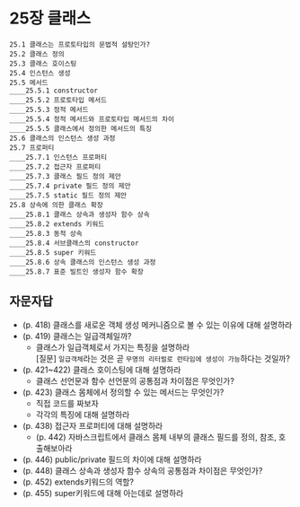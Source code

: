# 25장 클래스

```
25.1 클래스는 프로토타입의 문법적 설탕인가?
25.2 클래스 정의
25.3 클래스 호이스팅
25.4 인스턴스 생성
25.5 메서드
____25.5.1 constructor
____25.5.2 프로토타입 메서드
____25.5.3 정적 메서드
____25.5.4 정적 메서드와 프로토타입 메서드의 차이
____25.5.5 클래스에서 정의한 메서드의 특징
25.6 클래스의 인스턴스 생성 과정
25.7 프로퍼티
____25.7.1 인스턴스 프로퍼티
____25.7.2 접근자 프로퍼티
____25.7.3 클래스 필드 정의 제안
____25.7.4 private 필드 정의 제안
____25.7.5 static 필드 정의 제안
25.8 상속에 의한 클래스 확장
____25.8.1 클래스 상속과 생성자 함수 상속
____25.8.2 extends 키워드
____25.8.3 동적 상속
____25.8.4 서브클래스의 constructor
____25.8.5 super 키워드
____25.8.6 상속 클래스의 인스턴스 생성 과정
____25.8.7 표준 빌트인 생성자 함수 확장
```

## 자문자답

- (p. 418) 클래스를 새로운 객체 생성 메커니즘으로 볼 수 있는 이유에 대해 설명하라
- (p. 419) 클래스는 일급객체일까?
  - 클래스가 일급객체로서 가지는 특징을 설명하라
    <br/>
    [질문] `일급객체`라는 것은 곧 `무명의 리터럴로 런타임에 생성이 가능`하다는 것일까?
- (p. 421~422) 클래스 호이스팅에 대해 설명하라
  - 클래스 선언문과 함수 선언문의 공통점과 차이점은 무엇인가?
- (p. 423) 클래스 몸체에서 정의할 수 있는 메서드는 무엇인가?
  - 직접 코드를 짜보자
  - 각각의 특징에 대해 설명하라
- (p. 438) 접근자 프로퍼티에 대해 설명하라
  - (p. 442) 자바스크립트에서 클래스 몸체 내부의 클래스 필드를 정의, 참조, 호출해보아라
- (p. 446) public/private 필드의 차이에 대해 설명하라
- (p. 448) 클래스 상속과 생성자 함수 상속의 공통점과 차이점은 무엇인가?
- (p. 452) extends키워드의 역할?
- (p. 455) super키워드에 대해 아는데로 설명하라

